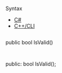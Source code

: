 Syntax

* [C#](#i-syntax-CS)
* [C++/CLI](#i-syntax-CPP2005)

```
```
public bool IsValid()
```
```

```
```
public:
bool IsValid();
```
```

